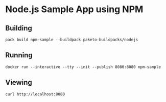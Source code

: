 # Node.js Sample App using NPM

## Building

```shell
pack build npm-sample --buildpack paketo-buildpacks/nodejs
```

## Running

```shell
docker run --interactive --tty --init --publish 8080:8080 npm-sample
```

## Viewing

```shell
curl http://localhost:8080
```


